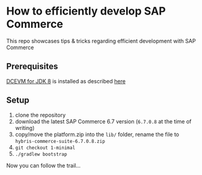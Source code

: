 # How to efficiently develop SAP Commerce

This repo showcases tips & tricks regarding efficient development with SAP
Commerce

## Prerequisites

[DCEVM for JDK 8](https://github.com/dcevm/dcevm) is installed as described [here](https://help.hybris.com/6.7.0/hcd/0b40907d5db14955bf4074b4b25e6998.html)

## Setup

1. clone the repository
1. download the latest SAP Commerce 6.7 version (`6.7.0.8` at the time of writing)
1. copy/move the platform.zip into the `lib/` folder, rename the file to `hybris-commerce-suite-6.7.0.8.zip`
1. `git checkout 1-minimal`
1. `./gradlew bootstrap`

Now you can follow the trail...
